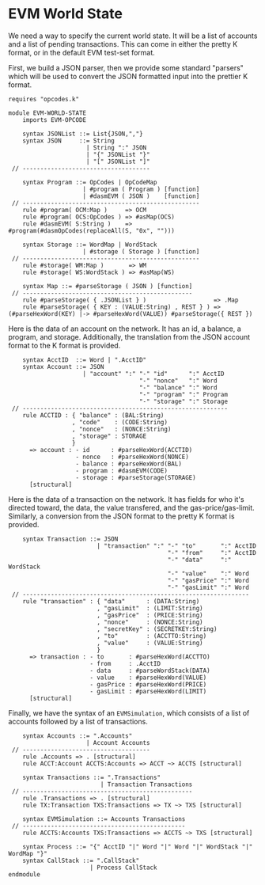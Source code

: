 EVM World State
===============

We need a way to specify the current world state. It will be a list of accounts
and a list of pending transactions. This can come in either the pretty K format,
or in the default EVM test-set format.

First, we build a JSON parser, then we provide some standard "parsers" which
will be used to convert the JSON formatted input into the prettier K format.

```k
requires "opcodes.k"

module EVM-WORLD-STATE
    imports EVM-OPCODE

    syntax JSONList ::= List{JSON,","}
    syntax JSON     ::= String
                      | String ":" JSON
                      | "{" JSONList "}"
                      | "[" JSONList "]"
 // ------------------------------------

    syntax Program ::= OpCodes | OpCodeMap
                     | #program ( Program ) [function]
                     | #dasmEVM ( JSON )    [function]
 // --------------------------------------------------
    rule #program( OCM:Map )     => OCM
    rule #program( OCS:OpCodes ) => #asMap(OCS)
    rule #dasmEVM( S:String )    => #program(#dasmOpCodes(replaceAll(S, "0x", "")))

    syntax Storage ::= WordMap | WordStack
                     | #storage ( Storage ) [function]
 // --------------------------------------------------
    rule #storage( WM:Map )       => WM
    rule #storage( WS:WordStack ) => #asMap(WS)

    syntax Map ::= #parseStorage ( JSON ) [function]
 // ------------------------------------------------
    rule #parseStorage( { .JSONList } )                   => .Map
    rule #parseStorage( { KEY : (VALUE:String) , REST } ) => (#parseHexWord(KEY) |-> #parseHexWord(VALUE)) #parseStorage({ REST })
```

Here is the data of an account on the network. It has an id, a balance, a
program, and storage. Additionally, the translation from the JSON account format
to the K format is provided.

```k
    syntax AcctID  ::= Word | ".AcctID"
    syntax Account ::= JSON
                     | "account" ":" "-" "id"      ":" AcctID
                                     "-" "nonce"   ":" Word
                                     "-" "balance" ":" Word
                                     "-" "program" ":" Program
                                     "-" "storage" ":" Storage
 // ----------------------------------------------------------
    rule ACCTID : { "balance" : (BAL:String)
                  , "code"    : (CODE:String)
                  , "nonce"   : (NONCE:String)
                  , "storage" : STORAGE
                  }
      => account : - id      : #parseHexWord(ACCTID)
                   - nonce   : #parseHexWord(NONCE)
                   - balance : #parseHexWord(BAL)
                   - program : #dasmEVM(CODE)
                   - storage : #parseStorage(STORAGE)
      [structural]
```

Here is the data of a transaction on the network. It has fields for who it's
directed toward, the data, the value transfered, and the gas-price/gas-limit.
Similarly, a conversion from the JSON format to the pretty K format is provided.

```k
    syntax Transaction ::= JSON
                         | "transaction" ":" "-" "to"       ":" AcctID
                                             "-" "from"     ":" AcctID
                                             "-" "data"     ":" WordStack
                                             "-" "value"    ":" Word
                                             "-" "gasPrice" ":" Word
                                             "-" "gasLimit" ":" Word
 // ----------------------------------------------------------------
    rule "transaction" : { "data"      : (DATA:String)
                         , "gasLimit"  : (LIMIT:String)
                         , "gasPrice"  : (PRICE:String)
                         , "nonce"     : (NONCE:String)
                         , "secretKey" : (SECRETKEY:String)
                         , "to"        : (ACCTTO:String)
                         , "value"     : (VALUE:String)
                         }
      => transaction : - to       : #parseHexWord(ACCTTO)
                       - from     : .AcctID
                       - data     : #parseWordStack(DATA)
                       - value    : #parseHexWord(VALUE)
                       - gasPrice : #parseHexWord(PRICE)
                       - gasLimit : #parseHexWord(LIMIT)
      [structural]
```

Finally, we have the syntax of an `EVMSimulation`, which consists of a list of
accounts followed by a list of transactions.

```k
    syntax Accounts ::= ".Accounts"
                      | Account Accounts
 // ------------------------------------
    rule .Accounts => . [structural]
    rule ACCT:Account ACCTS:Accounts => ACCT ~> ACCTS [structural]

    syntax Transactions ::= ".Transactions"
                          | Transaction Transactions
 // ------------------------------------------------
    rule .Transactions => . [structural]
    rule TX:Transaction TXS:Transactions => TX ~> TXS [structural]

    syntax EVMSimulation ::= Accounts Transactions
 // ----------------------------------------------
    rule ACCTS:Accounts TXS:Transactions => ACCTS ~> TXS [structural]

    syntax Process ::= "{" AcctID "|" Word "|" Word "|" WordStack "|" WordMap "}"
    syntax CallStack ::= ".CallStack"
                       | Process CallStack
endmodule
```
